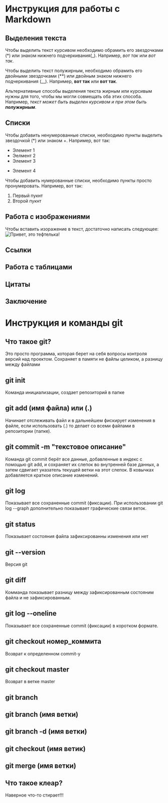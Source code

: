 # Инструкция для работы с Markdown

## Выделения текста

Чтобы выделить текст курсивом необходимо обрамить его звездочками (*) или знаком нижнего подчеркивания(_). Например, *вот так* или _вот так_.

Чтобы выделить текст полужирным, необходимо обрамить его двойными звездочками (**) или двойным знаком нижнего подчеркивания (__). Например, **вот так** или __вот так__.

Альтернативные способы выделения текста жирным или курсивым нужны для того, чтобы мы могли совмещать оба этих способа. Например, _текст может быть выделен курсивом и при этом быть **полужирным**_.

## Списки

Чтобы добавить ненумерованные списки, необходимо пункты выделить звездочкой (*) или знаком +. Например, вот так:
* Элемент 1
* Эелмент 2
* Элемент 3
+ Элемент 4

Чтобы добавить нумерованные списки, необходимо пункты просто пронумеровать. Например, вот так:
1. Первый пукнт
2. Второй пукнт

## Работа с изображениями

Чтобы вставить изоражение в текст, достаточно написать следующее: 
![Привет, это тефтелька!](tigr.jpg)

## Ссылки

## Работа с таблицами

## Цитаты

## Заключение

# Инструкция и команды git

## Что такое git?

Это просто программа, которая берет на себя вопросы контроля версий над проектом. Сохраняет в памяти не файлы целиком, а разницу между файлами

## git init

Команда инициализации, создает репозиторий в папке

## git add (имя файла) или (.)

Начинает отслеживать файл и в дальнейшем фискирует изменения в файле, если использовать (.) то делает со всеми файлами в репозитории (папке).

## git commit -m "текстовое описание"

Команда git commit берёт все данные, добавленные в индекс с помощью git add, и сохраняет их слепок во внутренней базе данных, а затем сдвигает указатель текущей ветки на этот слепок. В ковычках добавляется краткое описание изменений. 

## git log

Показывает все сохраненные commit (фиксации). При использовании git log --graph дополнительно показывает графические связи веток.

## git status

Показывает состояния файла зафиксированны изменения или нет

## git --version

Версия git

## git diff

Комманда показывает разницу между зафиксированным состояним файла и не зафиксированным.

## git log --oneline

Показывает все сохраненные commit (фиксации) в коротком формате.

## git checkout номер_коммита

Возврат к определенном commit-у

## git checkout master

Возврат в ветке master

## git branch

## git branch (имя ветки)

## git branch -d (имя ветки)

## git checkout (имя ветик)

## git merge (имя ветки)

## Что такое клеар?

Наверное что-то стирает!!!

